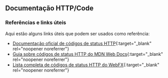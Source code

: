 ## Documentação HTTP/Code

### Referências e links úteis

Aqui estão alguns links úteis que podem ser usados como referência:

- [Documentação oficial de códigos de status HTTP](https://www.iana.org/assignments/http-status-codes/http-status-codes.xhtml){:target="_blank" rel="noopener noreferrer"}
- [Guia sobre códigos de status HTTP do MDN Web Docs](https://developer.mozilla.org/pt-BR/docs/Web/HTTP/Status){:target="_blank" rel="noopener noreferrer"}
- [Lista completa de códigos de status HTTP do WebFX](https://www.webfx.com/web-development/glossary/http-status-codes/){:target="_blank" rel="noopener noreferrer"}
